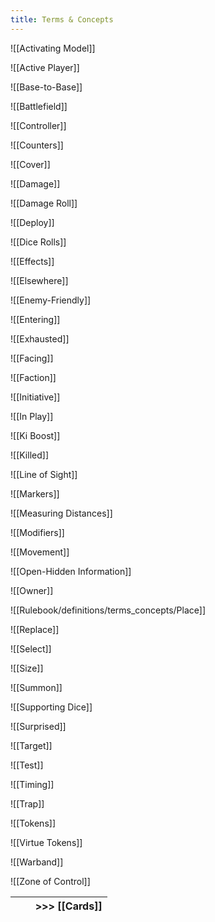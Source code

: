 ```yaml
---
title: Terms & Concepts
---
```


![[Activating Model]]

![[Active Player]]

![[Base-to-Base]]

![[Battlefield]]

![[Controller]]

![[Counters]]

![[Cover]]

![[Damage]]

![[Damage Roll]]

![[Deploy]]

![[Dice Rolls]]

![[Effects]]

![[Elsewhere]]

![[Enemy-Friendly]]

![[Entering]]

![[Exhausted]]

![[Facing]]

![[Faction]]

![[Initiative]]

![[In Play]]

![[Ki Boost]]

![[Killed]]

![[Line of Sight]]

![[Markers]]

![[Measuring Distances]]

![[Modifiers]]

![[Movement]]

![[Open-Hidden Information]]

![[Owner]]

![[Rulebook/definitions/terms_concepts/Place]]

![[Replace]]

![[Select]]

![[Size]]

![[Summon]]

![[Supporting Dice]]

![[Surprised]]

![[Target]]

![[Test]]

![[Timing]]

![[Trap]]

![[Tokens]]

![[Virtue Tokens]]

![[Warband]]

![[Zone of Control]]


|     |     | >>> [[Cards]] |
| --- | --- | ------------- |
